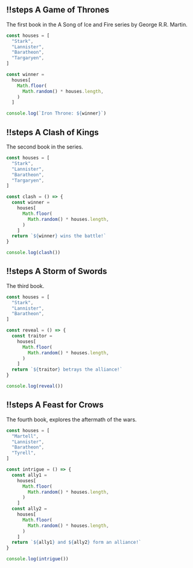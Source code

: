 ## !!steps A Game of Thrones

The first book in the A Song of Ice and Fire series by George R.R. Martin.

```js ! george.js
const houses = [
  "Stark",
  "Lannister",
  "Baratheon",
  "Targaryen",
]

const winner =
  houses[
    Math.floor(
      Math.random() * houses.length,
    )
  ]

console.log(`Iron Throne: ${winner}`)
```

## !!steps A Clash of Kings

The second book in the series.

```js ! george.js
const houses = [
  "Stark",
  "Lannister",
  "Baratheon",
  "Targaryen",
]

const clash = () => {
  const winner =
    houses[
      Math.floor(
        Math.random() * houses.length,
      )
    ]
  return `${winner} wins the battle!`
}

console.log(clash())
```

## !!steps A Storm of Swords

The third book.

```js ! george.js
const houses = [
  "Stark",
  "Lannister",
  "Baratheon",
]

const reveal = () => {
  const traitor =
    houses[
      Math.floor(
        Math.random() * houses.length,
      )
    ]
  return `${traitor} betrays the alliance!`
}

console.log(reveal())
```

## !!steps A Feast for Crows

The fourth book, explores the aftermath of the wars.

```js ! george.js
const houses = [
  "Martell",
  "Lannister",
  "Baratheon",
  "Tyrell",
]

const intrigue = () => {
  const ally1 =
    houses[
      Math.floor(
        Math.random() * houses.length,
      )
    ]
  const ally2 =
    houses[
      Math.floor(
        Math.random() * houses.length,
      )
    ]
  return `${ally1} and ${ally2} form an alliance!`
}

console.log(intrigue())
```

